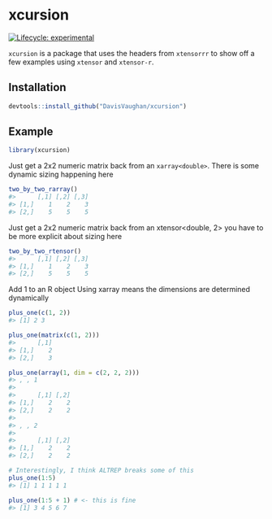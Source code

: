 
<!-- README.md is generated from README.Rmd. Please edit that file -->

# xcursion

[![Lifecycle:
experimental](https://img.shields.io/badge/lifecycle-experimental-orange.svg)](https://www.tidyverse.org/lifecycle/#experimental)

`xcursion` is a package that uses the headers from `xtensorrr` to show
off a few examples using `xtensor` and `xtensor-r`.

## Installation

``` r
devtools::install_github("DavisVaughan/xcursion")
```

## Example

``` r
library(xcursion)
```

Just get a 2x2 numeric matrix back from an `xarray<double>`. There is
some dynamic sizing happening here

``` r
two_by_two_rarray()
#>      [,1] [,2] [,3]
#> [1,]    1    2    3
#> [2,]    5    5    5
```

Just get a 2x2 numeric matrix back from an xtensor\<double, 2\> you have
to be more explicit about sizing here

``` r
two_by_two_rtensor()
#>      [,1] [,2] [,3]
#> [1,]    1    2    3
#> [2,]    5    5    5
```

Add 1 to an R object Using xarray means the dimensions are determined
dynamically

``` r
plus_one(c(1, 2))
#> [1] 2 3

plus_one(matrix(c(1, 2)))
#>      [,1]
#> [1,]    2
#> [2,]    3

plus_one(array(1, dim = c(2, 2, 2)))
#> , , 1
#> 
#>      [,1] [,2]
#> [1,]    2    2
#> [2,]    2    2
#> 
#> , , 2
#> 
#>      [,1] [,2]
#> [1,]    2    2
#> [2,]    2    2
```

``` r
# Interestingly, I think ALTREP breaks some of this
plus_one(1:5)
#> [1] 1 1 1 1 1

plus_one(1:5 + 1) # <- this is fine
#> [1] 3 4 5 6 7
```
